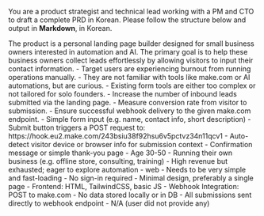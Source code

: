 You are a product strategist and technical lead working with a PM and CTO to draft a complete PRD in Korean. Please follow the structure below and output in **Markdown**, in Korean.

<product-overview>
The product is a personal landing page builder designed for small business owners interested in automation and AI. The primary goal is to help these business owners collect leads effortlessly by allowing visitors to input their contact information.
</product-overview>

<pain-points>
- Target users are experiencing burnout from running operations manually.
- They are not familiar with tools like make.com or AI automations, but are curious.
- Existing form tools are either too complex or not tailored for solo founders.
</pain-points>

<goals-kpi>
- Increase the number of inbound leads submitted via the landing page.
- Measure conversion rate from visitor to submission.
- Ensure successful webhook delivery to the given make.com endpoint.
</goals-kpi>

<must-features>
- Simple form input (e.g. name, contact info, short description)
- Submit button triggers a POST request to:
  https://hook.eu2.make.com/243bsiu38f92hsu6v5pctvz34n11qcv1
</must-features>

<nice-to-have-features>
- Auto-detect visitor device or browser info for submission context
- Confirmation message or simple thank-you page
</nice-to-have-features>

<target-user-persona>
- Age 30-50
- Running their own business (e.g. offline store, consulting, training)
- High revenue but exhausted; eager to explore automation
</target-user-persona>

<target-platforms>
- web
</target-platforms>

<constraints>
- Needs to be very simple and fast-loading
- No sign-in required
- Minimal design, preferably a single page
</constraints>

<technical-stack>
- Frontend: HTML, TailwindCSS, basic JS
- Webhook Integration: POST to make.com
</technical-stack>

<security-compliance>
- No data stored locally or in DB
- All submissions sent directly to webhook endpoint
</security-compliance>

<references>
- N/A (user did not provide any)
</references>
